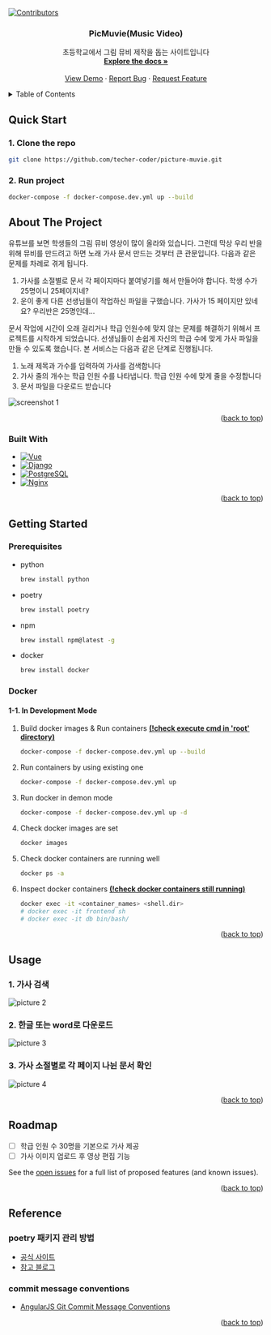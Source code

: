 <a name="readme-top"></a>

[![Contributors][contributors-shield]][contributors-url]

<!-- PROJECT LOGO -->
<!-- <br />
<div align="center">
  <a href="https://github.com/teacher-coder/picture-muvie">
    <img src="images/logo.png" alt="Logo" width="80" height="80">
  </a> -->

<h3 align="center">PicMuvie(Music Video)</h3>

  <p align="center">
    초등학교에서 그림 뮤비 제작을 돕는 사이트입니다
    <br />
    <a href="https://github.com/teacher-coder/picture-muvie"><strong>Explore the docs »</strong></a>
    <br />
    <br />
    <a href="https://github.com/teacher-coder/picture-muvie">View Demo</a>
    ·
    <a href="https://github.com/teacher-coder/picture-muvie/issues">Report Bug</a>
    ·
    <a href="https://github.com/teacher-coder/picture-muvie/issues">Request Feature</a>
  </p>
</div>

<!-- TABLE OF CONTENTS -->
<details>
  <summary>Table of Contents</summary>
  <ol>
    <li><a href="#quick-start">Quick Start</a></li>
    <li><a href="#about-the-project">About The Project</a></li>
      <ul>
        <li><a href="#built-with">Built With</a></li>
      </ul>
    </li>
    <li>
      <a href="#getting-started">Getting Started</a>
      <ul>
        <li><a href="#prerequisites">Prerequisites</a></li>
        <li><a href="#installation">Installation</a></li>
      </ul>
    </li>
    <li><a href="#usage">Usage</a></li>
    <li><a href="#roadmap">Roadmap</a></li>
    <li><a href="#reference">Reference</a></li>
  </ol>
</details>

<!-- QUICK START -->

## Quick Start

### 1. Clone the repo

```sh
git clone https://github.com/techer-coder/picture-muvie.git
```

### 2. Run project

```sh
docker-compose -f docker-compose.dev.yml up --build
```

<!-- ABOUT THE PROJECT -->

## About The Project

유튜브를 보면 학생들의 그림 뮤비 영상이 많이 올라와 있습니다. 그런데 막상 우리 반을 위해 뮤비를 만드려고 하면 노래 가사 문서 만드는 것부터 큰 관문입니다. 다음과 같은 문제를 차례로 겪게 됩니다.

1. 가사를 소절별로 문서 각 페이지마다 붙여넣기를 해서 만들어야 합니다. 학생 수가 25명이니 25페이지네?
2. 운이 좋게 다른 선생님들이 작업하신 파일을 구했습니다. 가사가 15 페이지만 있네요? 우리반은 25명인데...

문서 작업에 시간이 오래 걸리거나 학급 인원수에 맞지 않는 문제를 해결하기 위해서 프로젝트를 시작하게 되었습니다. 선생님들이 손쉽게 자신의 학급 수에 맞게 가사 파일을 만들 수 있도록 했습니다. 본 서비스는 다음과 같은 단계로 진행됩니다.

1. 노래 제목과 가수를 입력하여 가사를 검색합니다
2. 가사 줄의 개수는 학급 인원 수를 나타냅니다. 학급 인원 수에 맞게 줄을 수정합니다
3. 문서 파일을 다운로드 받습니다

![screenshot 1](images/screenshot.png)

<p align="right">(<a href="#readme-top">back to top</a>)</p>

### Built With

- [![Vue][vue.js]][vue-url]
- [![Django][django.com]][django-url]
- [![PostgreSQL][postgresql.com]][postgresql-url]
- [![Nginx][nginx.com]][nginx-url]

<p align="right">(<a href="#readme-top">back to top</a>)</p>

<!-- GETTING STARTED -->

## Getting Started

### Prerequisites

- python

  ```sh
  brew install python
  ```

- poetry

  ```sh
  brew install poetry
  ```

- npm

  ```sh
  brew install npm@latest -g
  ```

- docker

  ```sh
  brew install docker
  ```

### Docker

#### 1-1. In Development Mode

1. Build docker images & Run containers <u>**(!check execute cmd in 'root' directory)**</u>

   ```sh
   docker-compose -f docker-compose.dev.yml up --build
   ```

2. Run containers by using existing one

   ```sh
   docker-compose -f docker-compose.dev.yml up
   ```

3. Run docker in demon mode

   ```sh
   docker-compose -f docker-compose.dev.yml up -d
   ```

4. Check docker images are set

   ```sh
   docker images
   ```

5. Check docker containers are running well

   ```sh
   docker ps -a
   ```

6. Inspect docker containers <u>**(!check docker containers still running)**</u>

   ```sh
   docker exec -it <container_names> <shell.dir>
   # docker exec -it frontend sh
   # docker exec -it db bin/bash/
   ```

<p align="right">(<a href="#readme-top">back to top</a>)</p>

<!-- USAGE EXAMPLES -->

## Usage

### 1. 가사 검색

![picture 2](images/dfd64ca7317cc37fad97e5a7df629354c1e18d1912f268e7acb4244fb9e8034a.png)

### 2. 한글 또는 word로 다운로드

![picture 3](images/019a2c161f67509e8f56e03373494fca5d02cadbd0f500fad0fad97db867ec85.png)

### 3. 가사 소절별로 각 페이지 나뉜 문서 확인

![picture 4](images/63e9e641ac72672596c28e425c56a0863be542810cc664731e97cc1f7f401cb5.png)

<p align="right">(<a href="#readme-top">back to top</a>)</p>

## Roadmap

- [ ] 학급 인원 수 30명을 기본으로 가사 제공
- [ ] 가사 이미지 업로드 후 영상 편집 기능

See the [open issues](https://github.com/teacher-coder/picture-muvie/issues) for a full list of proposed features (and known issues).

<p align="right">(<a href="#readme-top">back to top</a>)</p>

## Reference

### poetry 패키지 관리 방법

- [공식 사이트](https://python-poetry.org/docs/basic-usage/)
- [참고 블로그](https://velog.io/@whattsup_kim/Python-%ED%8C%8C%EC%9D%B4%EC%8D%AC-%ED%99%98%EA%B2%BD-%EA%B5%AC%EC%B6%95%ED%95%98%EA%B8%B0-2-Poetry#poetry%EB%9E%80)

### commit message conventions

- [AngularJS Git Commit Message Conventions](https://gist.github.com/stephenparish/9941e89d80e2bc58a153)

<p align="right">(<a href="#readme-top">back to top</a>)</p>

<!-- MARKDOWN LINKS & IMAGES -->
<!-- https://www.markdownguide.org/basic-syntax/#reference-style-links -->

[contributors-shield]: https://img.shields.io/github/contributors/teacher-coder/picture-muvie.svg?style=for-the-badge
[contributors-url]: https://github.com/teacher-coder/picture-muvie/graphs/contributors
[linkedin-shield]: https://img.shields.io/badge/-LinkedIn-black.svg?style=for-the-badge&logo=linkedin&colorB=555
[linkedin-url]: https://linkedin.com/in/linkedin_username
[product-screenshot]: images/screenshot.png
[vue.js]: https://img.shields.io/badge/Vue.js-35495E?style=for-the-badge&logo=vuedotjs&logoColor=4FC08D
[vue-url]: https://vuejs.org/
[django.com]: https://img.shields.io/badge/Django-092E20?style=for-the-badge&logo=django&logoColor=white
[django-url]: https://djangoproject.com
[nginx.com]: https://img.shields.io/badge/Nginx-009639?style=for-the-badge&logo=nginx&logoColor=white
[nginx-url]: https://www.nginx.com
[postgresql.com]: https://img.shields.io/badge/PostgreSQL-4169E1?style=for-the-badge&logo=postgresql&logoColor=white
[postgresql-url]: https://www.postgresql.org

